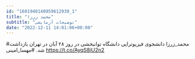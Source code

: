 ```yaml
---
id: "1601940140959612930_1"
title: "محمد زرزا"
subtitle: "توضیحات آزمایشی"
date: "2022-12-11 14:01:06+00:00"
---
```

#محمد_زرزا دانشجوی فیزیوتراپی دانشگاه توانبخشی در روز ۲۸ آبان در تهران بازداشت شد. 
#مهسا_امینی https://t.co/AyqS8iU2n2

